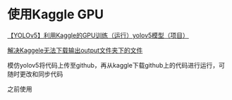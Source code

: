 # 使用Kaggle GPU

[【YOLOv5】利用Kaggle的GPU训练（运行）yolov5模型（项目）](https://blog.csdn.net/qq_62573714/article/details/137927584)

[解决Kaggele无法下载输出output文件夹下的文件](https://blog.csdn.net/Yslin_/article/details/122353340)

模仿yolov5将代码上传至github，再从kaggle下载github上的代码进行运行，可随时更改和同步代码

之前使用
